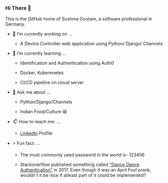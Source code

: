 ### Hi There 👋

This is the GitHub home of Sushma Goutam, a software professional in Germany. 

- 🔭 I’m currently working on ...

     - A Device Controller web application using Python/ Django/ Channels 

- 🌱 I’m currently learning ...

     - Identification and Authentication using Auth0
  
     - Docker, Kuberenetes
  
     - CI/CD pipeline on cloud server
  
- 💬 Ask me about ... 

     - Python/Django/Channels
     
     - Indian Food/Culture 😄
  
- 📫 How to reach me: ...

     - [LinkedIn](https://www.linkedin.com/in/sushmagoutam) Profile
  
- ⚡ Fun fact: ...

     - The most commonly used password in the world is- 123456 
  
     - Stackoverflow published something called ["Dance Dance Authentication"](https://www.youtube.com/watch?v=VgC4b9K-gYU) in 2017. Even though it was an April Fool prank, wouldn't it be nice if atleast part of it could be implemented? 
  
<!--
**sushma-goutam/sushma-goutam** is a ✨ _special_ ✨ repository because its `README.md` (this file) appears on your GitHub profile.

Here are some ideas to get you started:

- 🔭 I’m currently working on ...
- 🌱 I’m currently learning ...
- 👯 I’m looking to collaborate on ...
- 🤔 I’m looking for help with ...
- 💬 Ask me about ...
- 📫 How to reach me: ...
- 😄 Pronouns: ...
- ⚡ Fun fact: ...
-->
